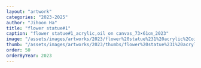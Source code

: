 ```yaml
---
layout: "artwork"
categories: "2023-2025"
author: "Jihoon Ha"
title: "flower statue#1"
caption: "flower statue#1_acrylic,oil on canvas_73×61㎝_2023"
image: "/assets/images/artworks/2023/flower%20statue%231%20acrylic%2Coil%20on%20canvas%2073x61cm%202023.jpg"
thumb: "/assets/images/artworks/2023/thumbs/flower%20statue%231%20acrylic%2Coil%20on%20canvas%2073x61cm%202023.jpg"
order: 50
orderByYear: 2023
---
```

